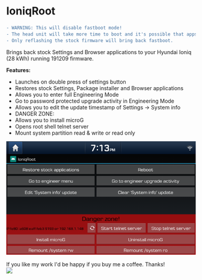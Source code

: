 
# IoniqRoot

```diff
- WARNING: This will disable fastboot mode!
- The head unit will take more time to boot and it's possible that apps are starting slower.
- Only reflashing the stock firmware will bring back fastboot.
```

Brings back stock Settings and Browser applications to your Hyundai Ioniq (28 kWh) running 191209 firmware. <br />

**Features:<br  />**
* Launches on double press of settings button
* Restores stock Settings, Package installer and Browser applications
* Allows you to enter full Engineering Mode
* Go to password protected upgrade activity in Engineering Mode
* Allows you to edit the update timestamp of Settings -> System info
* DANGER ZONE:
* Allows you to install microG
* Opens root shell telnet server
* Mount system partition read & write or read only

![Screenshot](doc/screenshot.png)

If you like my work I'd be happy if you buy me a coffee. Thanks!<br  />
[![](https://www.paypalobjects.com/en_US/i/btn/btn_donateCC_LG.gif)](https://www.paypal.com/cgi-bin/webscr?cmd=_s-xclick&hosted_button_id=RT8WTFDGMLFPG)
